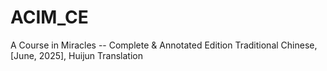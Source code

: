 # ACIM_CE
A Course in Miracles -- Complete &amp; Annotated Edition Traditional Chinese, [June, 2025], Huijun Translation
